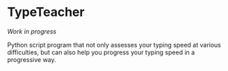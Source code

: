 # TypeTeacher
*Work in progress*

Python script program that not only assesses your typing speed at various difficulties, but can also help you progress your typing speed in a progressive way.
